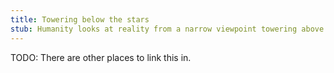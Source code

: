 ```yaml
---
title: Towering below the stars
stub: Humanity looks at reality from a narrow viewpoint towering above the molecules and cowering below the stars.
---
```

TODO: There are other places to link this in.
